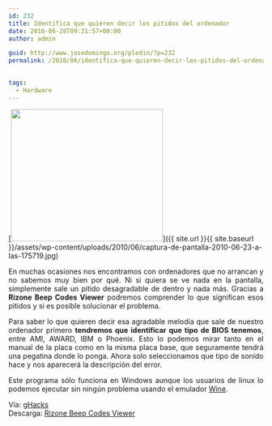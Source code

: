 ```yaml
---
id: 232
title: Identifica que quieren decir los pitidos del ordenador
date: 2010-06-28T09:31:57+00:00
author: admin

guid: http://www.josedomingo.org/pledin/?p=232
permalink: /2010/06/identifica-que-quieren-decir-los-pitidos-del-ordenador/

  
tags:
  - Hardware
---
```

[<img class="aligncenter size-medium wp-image-233" title="captura-de-pantalla-2010-06-23-a-las-175719" src="{{ site.url }}{{ site.baseurl }}/assets/wp-content/uploads/2010/06/captura-de-pantalla-2010-06-23-a-las-175719-300x261.jpg" alt="" width="300" height="261" srcset="https://www.josedomingo.org/pledin/wp-content/uploads/2010/06/captura-de-pantalla-2010-06-23-a-las-175719-300x261.jpg 300w, https://www.josedomingo.org/pledin/wp-content/uploads/2010/06/captura-de-pantalla-2010-06-23-a-las-175719.jpg 514w" sizes="(max-width: 300px) 100vw, 300px" />]({{ site.url }}{{ site.baseurl }}/assets/wp-content/uploads/2010/06/captura-de-pantalla-2010-06-23-a-las-175719.jpg)

<p style="text-align: justify;">
  En muchas ocasiones nos encontramos con ordenadores que no arrancan y no sabemos muy bien por qué. Ni si quiera se ve nada en la pantalla, simplemente sale un pitido desagradable de dentro y nada más. Gracias a <strong>Rizone Beep Codes Viewer</strong> podremos comprender lo que significan esos pitidos y si es posible solucionar el problema.
</p>

<p style="text-align: justify;">
  Para saber lo que quieren decir esa agradable melodía que sale de nuestro ordenador primero <strong>tendremos que identificar que tipo de BIOS tenemos</strong>, entre AMI, AWARD, IBM o Phoenix. Esto lo podemos mirar tanto en el manual de la placa como en la misma placa base, que seguramente tendrá una pegatina donde lo ponga. Ahora solo seleccionamos que tipo de sonido hace y nos aparecerá la descripción del error.
</p>

<p style="text-align: justify;">
  Este programa sólo funciona en Windows aunque los usuarios de linux lo podemos ejecutar sin ningún problema usando el emulador <a href="http://es.wikipedia.org/wiki/Wine">Wine</a>.
</p>

<p style="text-align: justify;">
  Vía: <a href="http://www.ghacks.net/2010/06/23/bios-beep-codes-viewer/">gHacks</a><br /> Descarga: <a href="http://www.rizonetech.com/?p=631">Rizone Beep Codes Viewer</a>
</p>

<!-- AddThis Advanced Settings generic via filter on the_content -->

<!-- AddThis Share Buttons generic via filter on the_content -->